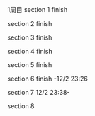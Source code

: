 1周目
section 1 finish

section 2 finish

section 3  finish

section 4 finish

section 5 finish

section 6 finish
-12/2 23:26

section 7 
12/2 23:38-

section 8
